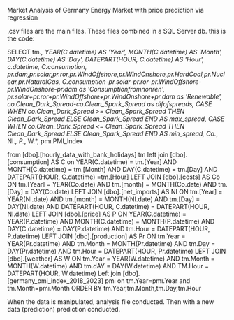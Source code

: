 Market Analysis of Germany Energy Market with price prediction via regression 

.csv files are the main files. These files combined in a SQL Server db. this is the code:

SELECT 
	tm.*,
    YEAR(C.datetime) AS 'Year',
    MONTH(C.datetime) AS 'Month',
    DAY(C.datetime) AS 'Day',
    DATEPART(HOUR, C.datetime) AS 'Hour',
	c.datetime,
    C.consumption,
	pr.dam,pr.solar,pr.ror,pr.WindOffshore,pr.WindOnshore,pr.HardCoal,pr.Nuclear,pr.NaturalGas,
	C.consumption-pr.solar-pr.ror-pr.WindOffshore-pr.WindOnshore-pr.dam as 'Consumptionfromnonren',
	pr.solar+pr.ror+pr.WindOffshore+pr.WindOnshore+pr.dam as 'Renewable',
	co.Clean_Dark_Spread-co.Clean_Spark_Spread as difofspreads,
	CASE 
        WHEN co.Clean_Dark_Spread >= Clean_Spark_Spread THEN Clean_Dark_Spread
        ELSE Clean_Spark_Spread
    END AS max_spread,
CASE WHEN co.Clean_Dark_Spread <= Clean_Spark_Spread THEN Clean_Dark_Spread ELSE Clean_Spark_Spread END AS min_spread, Co.*, NI.*, P.*, W.*, pmı.PMI_Index

from [dbo].[hourly_data_with_bank_holidays] tm 
left join 
    [dbo].[consumption] AS C on  YEAR(C.datetime) = tm.[Year] AND MONTH(C.datetime) = tm.[Month] AND DAY(C.datetime) = tm.[Day] AND DATEPART(HOUR, C.datetime) =tm.[Hour]
LEFT JOIN 
    [dbo].[costs] AS Co ON tm.[Year] = YEAR(Co.date) AND tm.[month] = MONTH(Co.date) AND tm.[Day] = DAY(Co.date) 
LEFT JOIN 
    [dbo].[net_imports] AS NI ON tm.[Year] = YEAR(NI.date) AND  tm.[month] = MONTH(NI.date) AND tm.[Day] = DAY(NI.date) AND DATEPART(HOUR, C.datetime) = DATEPART(HOUR, NI.date)
LEFT JOIN 
    [dbo].[price] AS P ON YEAR(C.datetime) = YEAR(P.datetime) AND MONTH(C.datetime) = MONTH(P.datetime) AND DAY(C.datetime) = DAY(P.datetime) AND tm.Hour = DATEPART(HOUR, P.datetime)
LEFT JOIN 
    [dbo].[production] AS Pr ON tm.Year = YEAR(Pr.datetime) AND tm.Month = MONTH(Pr.datetime) AND tm.Day = DAY(Pr.datetime) AND tm.Hour = DATEPART(HOUR, Pr.datetime)
LEFT JOIN 
    [dbo].[weather] AS W ON tm.Year = YEAR(W.datetime) AND tm.Month = MONTH(W.datetime) AND tm.dAY = DAY(W.datetime) AND TM.Hour = DATEPART(HOUR, W.datetime)
Left join [dbo].[germany_pmi_index_2018_2023] pmı on  tm.Year=pmı.Year and tm.Month=pmı.Month 
	ORDER BY     tm.Year,tm.Month,tm.Day,tm.Hour

 When the data is manipulated, analysis file conducted. Then with a new data (prediction) prediction conducted. 
 
